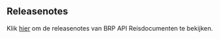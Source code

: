 ## Releasenotes

Klik [hier](https://github.com/BRP-API/haal-centraal-reisdocumenten-bevragen/releases) om de releasenotes van BRP API Reisdocumenten te bekijken.